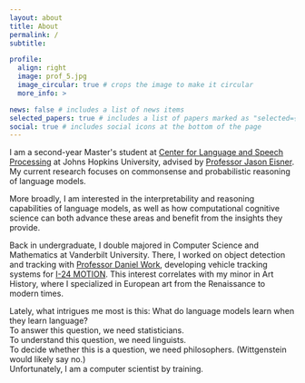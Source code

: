 ```yaml
---
layout: about
title: About
permalink: /
subtitle:

profile:
  align: right
  image: prof_5.jpg
  image_circular: true # crops the image to make it circular
  more_info: >

news: false # includes a list of news items
selected_papers: true # includes a list of papers marked as "selected={true}"
social: true # includes social icons at the bottom of the page
---
```


I am a second-year Master's student at [Center for Language and Speech Processing](https://www.clsp.jhu.edu/) at Johns Hopkins University, advised by [Professor Jason Eisner](https://www.cs.jhu.edu/~jason/). My current research focuses on commonsense and probabilistic reasoning of language models.

More broadly, I am interested in the interpretability and reasoning capabilities of language models, as well as how computational cognitive science can both advance these areas and benefit from the insights they provide.

Back in undergraduate, I double majored in Computer Science and Mathematics at Vanderbilt University. There, I worked on object detection and tracking with [Professor Daniel Work](https://lab-work.github.io/about/), developing vehicle tracking systems for [I-24 MOTION](https://i24motion.org/). This interest correlates with my minor in Art History, where I specialized in European art from the Renaissance to modern times.




Lately, what intrigues me most is this: What do language models learn when they learn language?  
To answer this question, we need statisticians.  
To understand this question, we need linguists.  
To decide whether this is a question, we need philosophers. (Wittgenstein would likely say no.)  
Unfortunately, I am a computer scientist by training.
